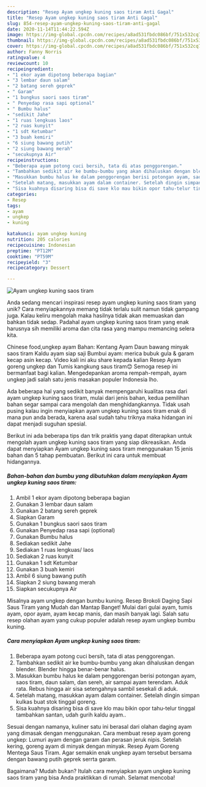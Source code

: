 ```yaml
---
description: "Resep Ayam ungkep kuning saos tiram Anti Gagal"
title: "Resep Ayam ungkep kuning saos tiram Anti Gagal"
slug: 854-resep-ayam-ungkep-kuning-saos-tiram-anti-gagal
date: 2020-11-14T11:44:22.594Z
image: https://img-global.cpcdn.com/recipes/a8ad531fbdc086bf/751x532cq70/ayam-ungkep-kuning-saos-tiram-foto-resep-utama.jpg
thumbnail: https://img-global.cpcdn.com/recipes/a8ad531fbdc086bf/751x532cq70/ayam-ungkep-kuning-saos-tiram-foto-resep-utama.jpg
cover: https://img-global.cpcdn.com/recipes/a8ad531fbdc086bf/751x532cq70/ayam-ungkep-kuning-saos-tiram-foto-resep-utama.jpg
author: Fanny Norris
ratingvalue: 4
reviewcount: 10
recipeingredient:
- "1 ekor ayam dipotong beberapa bagian"
- "3 lembar daun salam"
- "2 batang sereh geprek"
- " Garam"
- "1 bungkus saori saos tiram"
- " Penyedap rasa sapi optional"
- " Bumbu halus"
- "sedikit Jahe"
- "1 ruas lengkuas laos"
- "2 ruas kunyit"
- "1 sdt Ketumbar"
- "3 buah kemiri"
- "6 siung bawang putih"
- "2 siung bawang merah"
- "secukupnya Air"
recipeinstructions:
- "Beberapa ayam potong cuci bersih, tata di atas penggorengan."
- "Tambahkan sedikit air ke bumbu-bumbu yang akan dihaluskan dengan blender. Blender hingga benar-benar halus."
- "Masukkan bumbu halus ke dalam penggorengan berisi potongan ayam, saos tiram, daun salam, dan sereh, air sampai ayam terendam. Aduk rata. Rebus hingga air sisa setengahnya sambil sesekali di aduk."
- "Setelah matang, masukkan ayam dalam container. Setelah dingin simpan kulkas buat stok tinggal goreng."
- "Sisa kuahnya disaring bisa di save klo mau bikin opor tahu-telur tinggal tambahkan santan, udah gurih kaldu ayam.."
categories:
- Resep
tags:
- ayam
- ungkep
- kuning

katakunci: ayam ungkep kuning 
nutrition: 205 calories
recipecuisine: Indonesian
preptime: "PT12M"
cooktime: "PT59M"
recipeyield: "3"
recipecategory: Dessert

---
```



![Ayam ungkep kuning saos tiram](https://img-global.cpcdn.com/recipes/a8ad531fbdc086bf/751x532cq70/ayam-ungkep-kuning-saos-tiram-foto-resep-utama.jpg)

Anda sedang mencari inspirasi resep ayam ungkep kuning saos tiram yang unik? Cara menyiapkannya memang tidak terlalu sulit namun tidak gampang juga. Kalau keliru mengolah maka hasilnya tidak akan memuaskan dan bahkan tidak sedap. Padahal ayam ungkep kuning saos tiram yang enak harusnya sih memiliki aroma dan cita rasa yang mampu memancing selera kita.

Chinese food,ungkep ayam Bahan: Kentang Ayam Daun bawang minyak saos tiram Kaldu ayam siap saji Bumbui ayam: merica bubuk gula &amp; garam kecap asin kecap. Video kali ini aku share kepada kalian Resep Ayam goreng ungkep dan Tumis kangkung saus tiram😊 Semoga resep ini bermanfaat bagi kalian. Mengedepankan aroma rempah-rempah, ayam ungkep jadi salah satu jenis masakan populer Indonesia lho.

Ada beberapa hal yang sedikit banyak mempengaruhi kualitas rasa dari ayam ungkep kuning saos tiram, mulai dari jenis bahan, kedua pemilihan bahan segar sampai cara mengolah dan menghidangkannya. Tidak usah pusing kalau ingin menyiapkan ayam ungkep kuning saos tiram enak di mana pun anda berada, karena asal sudah tahu triknya maka hidangan ini dapat menjadi suguhan spesial.


Berikut ini ada beberapa tips dan trik praktis yang dapat diterapkan untuk mengolah ayam ungkep kuning saos tiram yang siap dikreasikan. Anda dapat menyiapkan Ayam ungkep kuning saos tiram menggunakan 15 jenis bahan dan 5 tahap pembuatan. Berikut ini cara untuk membuat hidangannya.

<!--inarticleads1-->

##### Bahan-bahan dan bumbu yang dibutuhkan dalam menyiapkan Ayam ungkep kuning saos tiram:

1. Ambil 1 ekor ayam dipotong beberapa bagian
1. Gunakan 3 lembar daun salam
1. Gunakan 2 batang sereh geprek
1. Siapkan  Garam
1. Gunakan 1 bungkus saori saos tiram
1. Gunakan  Penyedap rasa sapi (optional)
1. Gunakan  Bumbu halus
1. Sediakan sedikit Jahe
1. Sediakan 1 ruas lengkuas/ laos
1. Sediakan 2 ruas kunyit
1. Gunakan 1 sdt Ketumbar
1. Gunakan 3 buah kemiri
1. Ambil 6 siung bawang putih
1. Siapkan 2 siung bawang merah
1. Siapkan secukupnya Air


Misalnya ayam ungkep dengan bumbu kuning. Resep Brokoli Daging Sapi Saus Tiram yang Mudah dan Mantap Banget! Mulai dari gulai ayam, tumis ayam, opor ayam, ayam kecap manis, dan masih banyak lagi. Salah satu resep olahan ayam yang cukup populer adalah resep ayam ungkep bumbu kuning. 

<!--inarticleads2-->

##### Cara menyiapkan Ayam ungkep kuning saos tiram:

1. Beberapa ayam potong cuci bersih, tata di atas penggorengan.
1. Tambahkan sedikit air ke bumbu-bumbu yang akan dihaluskan dengan blender. Blender hingga benar-benar halus.
1. Masukkan bumbu halus ke dalam penggorengan berisi potongan ayam, saos tiram, daun salam, dan sereh, air sampai ayam terendam. Aduk rata. Rebus hingga air sisa setengahnya sambil sesekali di aduk.
1. Setelah matang, masukkan ayam dalam container. Setelah dingin simpan kulkas buat stok tinggal goreng.
1. Sisa kuahnya disaring bisa di save klo mau bikin opor tahu-telur tinggal tambahkan santan, udah gurih kaldu ayam..


Sesuai dengan namanya, kuliner satu ini berasal dari olahan daging ayam yang dimasak dengan menggunakan. Cara membuat resep ayam goreng ungkep: Lumuri ayam dengan garam dan perasan jeruk nipis. Setelah kering, goreng ayam di minyak dengan minyak. Resep Ayam Goreng Mentega Saus Tiram. Agar semakin enak ungkep ayam tersebut bersama dengan bawang putih geprek serrta garam. 

Bagaimana? Mudah bukan? Itulah cara menyiapkan ayam ungkep kuning saos tiram yang bisa Anda praktikkan di rumah. Selamat mencoba!
